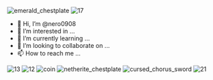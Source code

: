 ![emerald_chestplate](https://user-images.githubusercontent.com/82492204/128586078-d459deb8-3d9d-4db7-baf6-0f6105efb19c.png)
![17](https://user-images.githubusercontent.com/82492204/127756909-7b0987ea-3a30-441f-a7f0-f3aa0cc3d790.png)
- 👋 Hi, I’m @nero0908
- 👀 I’m interested in ...
- 🌱 I’m currently learning ...
- 💞️ I’m looking to collaborate on ...
- 📫 How to reach me ...

<!---
nero0908/nero0908 is a ✨ special ✨ repository because its `README.md` (this file) appears on your GitHub profile.
You can click the Preview link to take a look at your changes.
--->
![13](https://user-images.githubusercontent.com/82492204/127258509-77b6a754-04bf-45b5-8b31-bf2fb4f8de2a.png)
![12](https://user-images.githubusercontent.com/82492204/127258866-23da7a90-699e-4099-8555-fd146c52f54a.png)
![coin](https://user-images.githubusercontent.com/82492204/127258867-3fc46717-4660-40d4-9aba-4b459a892a1d.png)
![netherite_chestplate](https://user-images.githubusercontent.com/82492204/127258868-f512b00b-26e9-4fc2-9da9-270278622726.png)
![cursed_chorus_sword](https://user-images.githubusercontent.com/82492204/127259424-dd2ab860-e19a-4d07-b157-b8d802d2dbd0.png)
![21](https://user-images.githubusercontent.com/82492204/128586309-eb250184-e7c9-4a50-b01b-ed7aab5066e8.png)
